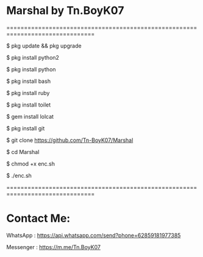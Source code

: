 # Marshal by Tn.BoyK07
===============================================================================

$ pkg update && pkg upgrade

$ pkg install python2

$ pkg install python

$ pkg install bash

$ pkg install ruby

$ pkg install toilet

$ gem install lolcat

$ pkg install git

$ git clone https://github.com/Tn-BoyK07/Marshal

$ cd Marshal

$ chmod +x enc.sh

$ ./enc.sh

===============================================================================

# Contact Me:
WhatsApp : https://api.whatsapp.com/send?phone=62859181977385

Messenger : https://m.me/Tn.BoyK07
